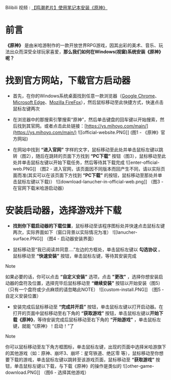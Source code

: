 Bilibili 视频 : [【鸣潮老片】使用笔记本安装《原神》](https://www.bilibili.com/video/BV1VS411A7Kg/)

# 前言

**《原神》** 是由米哈游制作的一款开放世界RPG游戏，因其出彩的美术、音乐、玩法出众而深受全球玩家喜爱，**那么我们如何在Windows(视窗)系统安装《原神》呢？**


# 找到官方网站，下载官方启动器



- 首先，在你的Windows系统桌面找到任意一款浏览器（[Google Chrome](https://googlechrome-cn.com/)、[Microsoft Edge](https://www.microsoft.com/zh-cn/edge/download)、[Mozilla FireFox](https://www.firefox.com.cn/)），然后鼠标移动至此快捷方式，快速点击鼠标左键两次

- 在浏览器中的那搜索引擎搜索“原神”，然后单击键盘的回车键以开始搜索，然后找到其官网。或者点击此处链接：[https://ys.mihoyo.com/main/](https://ys.mihoyo.com/main/)  ![[official-website.PNG]] (图1 - 《原神》官方网站)

- 在网站中找到 **“进入官网”** 字样的文字，鼠标移动至此处并单击鼠标左键以跳转（图2），随后在跳转的页面下方找到 **“PC下载”** 按钮（图3），鼠标移动至此处并单击鼠标左键以开始下载任务，然后等待其下载完成 ![[enter-official-web.PNG]] （图2 - 进入官网，该页面因不同版本而回产生不同，请以实际页面而准(其实可以在该页面下方找到 **“PC下载”** 的按钮，鼠标移动至那处并单击鼠标左键以下载)） ![[download-lanucher-in-official-web.png]] （图3 - 在官网下载米哈游启动器）



# 安装启动器，选择游戏并下载

- **找到你下载启动器的下载位置**，鼠标移动至该程序图标处并快速点击鼠标左键两次，实际界面如下（窗口背景以实际情况为准） ![[lanucher-surface.PNG]] （图4 - 启动器安装界面）

- 鼠标移动至“我已阅读并同意....”左边的方框处，单击鼠标左键以 **勾选协议** 。鼠标移动至 **“快速安装”** 按钮，单击鼠标左键，等待其安装完成
> [!NOTE]
> 如果必要的话，你可以点击 **“自定义安装”** 选项，点击 **"更改"** ，选择你想安装启动器的盘符及位置，选择完毕后鼠标移动至 **“继续安装”** 按钮以开始安装（图5）（只有一个盘符或少点麻烦的请忽略此NOTE） ![[custom-install.PNG]]  （图5 - 自定义安装位置）

- 安装完成后鼠标移动至 **“完成并开启”** 按钮，单击鼠标左键以打开启动器。在打开的页面中鼠标移动至右下角的 **“获取游戏”** 按钮，单击鼠标左键以**开始下载《原神》**，等待安装完成后鼠标移动至右下角的 **“开始游戏”** ，单击鼠标左键，就能 “《原神》！启动！”了 
> [!NOTE]
> 你可以鼠标移动至左下角方框图标，单击鼠标左键，出现的页面中选择米哈游旗下的其他游戏（如：原神、崩坏3、崩坏：星穹铁道、绝区零 等），鼠标移动至你想要下载的游戏，单击鼠标左键以跳转至该游戏页面，鼠标移动至 **“获取游戏”** 按钮，单击鼠标左键以下载，与下载《原神》的操作是类似的 ![[other-game-download.PNG]] （图6 - 选择其他游戏）
